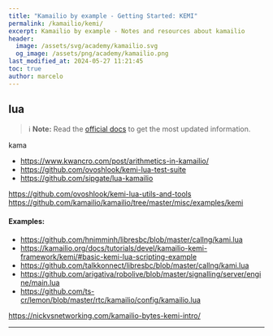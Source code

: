```yaml
---
title: "Kamailio by example - Getting Started: KEMI"
permalink: /kamailio/kemi/
excerpt: Kamailio by example - Notes and resources about kamailio
header:
  image: /assets/svg/academy/kamailio.svg
  og_image: /assets/png/academy/kamailio.png
last_modified_at: 2024-05-27 11:21:45
toc: true
author: marcelo
---
```

## lua

> :information_source: **Note:** Read the [official docs](https://kamailio.org/docs/tutorials/devel/kamailio-kemi-framework) to get the most updated information.


kama
- https://www.kwancro.com/post/arithmetics-in-kamailio/
- https://github.com/ovoshlook/kemi-lua-test-suite
- https://github.com/sipgate/lua-kamailio

https://github.com/ovoshlook/kemi-lua-utils-and-tools
https://github.com/kamailio/kamailio/tree/master/misc/examples/kemi


#### Examples:
- https://github.com/hnimminh/libresbc/blob/master/callng/kami.lua
- https://kamailio.org/docs/tutorials/devel/kamailio-kemi-framework/kemi/#basic-kemi-lua-scripting-example
- https://github.com/talkkonnect/libresbc/blob/master/callng/kami.lua
- https://github.com/arigativa/robolive/blob/master/signalling/server/engine/main.lua
- https://github.com/ts-cr/lemon/blob/master/rtc/kamailio/config/kamailio.lua

https://nickvsnetworking.com/kamailio-bytes-kemi-intro/

---
